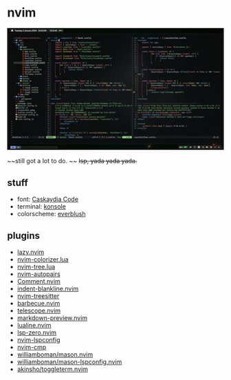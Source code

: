 # nvim

![screenshot](nvim.webp)

~~still got a lot to do.  ~~
~~lsp, yada yada yada.~~

## stuff

- font: [Caskaydia Code](https://github.com/ryanoasis/nerd-fonts/tree/master/patched-fonts/CascadiaCode)
- terminal: [konsole](https://konsole.kde.org)
- colorscheme: [everblush](https://github.com/everblush)


## plugins

- [lazy.nvim](https://github.com/folke/lazy.nvim)
- [nvim-colorizer.lua](https://github.com/norcalli/nvim-colorizer.lua)
- [nvim-tree.lua](https://github.com/nvim-tree/nvim-tree.lua)
- [nvim-autopairs](https://github.com/windwp/nvim-autopairs)
- [Comment.nvim](https://github.com/numToStr/Comment.nvim)
- [indent-blankline.nvim](https://github.com/lukas-reineke/indent-blankline.nvim)
- [nvim-treesitter](https://github.com/nvim-treesitter/nvim-treesitter)
- [barbecue.nvim](https://github.com/utilyre/barbecue.nvim)
- [telescope.nvim](https://github.com/nvim-telescope/telescope.nvim)
- [markdown-preview.nvim](https://github.com/iamcco/markdown-preview.nvim)
- [lualine.nvim](https://github.com/nvim-lualine/lualine.nvim)
- [lsp-zero.nvim](https://github.com/VonHeikemen/lsp-zero.nvim)
- [nvim-lspconfig](https://github.com/neovim/nvim-lspconfig)
- [nvim-cmp](https://github.com/hrsh7th/nvim-cmp)
- [williamboman/mason.nvim](https://github.com/williamboman/mason.nvim)
- [williamboman/mason-lspconfig.nvim](https://github.com/williamboman/mason-lspconfig.nvim)
- [akinsho/toggleterm.nvim](https://github.com/akinsho/toggleterm.nvim)
